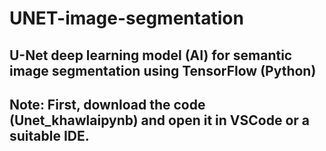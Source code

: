 # UNET-image-segmentation
U-Net deep learning model (AI) for semantic image segmentation using TensorFlow (Python)
-----------
Note:
First, download the code (Unet_khawlaipynb) and open it in VSCode or a suitable IDE.
-----------
